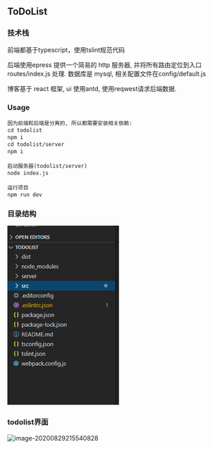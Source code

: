 ## ToDoList

### 技术栈

前端都基于typescript，使用tslint规范代码

后端使用epress 提供一个简易的 http 服务器, 并将所有路由定位到入口 routes/index.js 处理. 数据库是 mysql, 相关配置文件在config/default.js

博客基于 react 框架, ui 使用antd, 使用reqwest请求后端数据. 

### Usage

```
因为前端和后端是分离的, 所以都需要安装相关依赖:
cd todolist
npm i
cd todolist/server
npm i

启动服务器(todolist/server)
node index.js

运行项目
npm run dev
```

### 目录结构

![image-20200829215441814](https://github.com/jiangzhe01/todolist/blob/master/img/image-20200829215441814.png)

### todolist界面

![image-20200829215540828](C:\Users\11078\AppData\Roaming\Typora\typora-user-images\image-20200829215540828.png)

